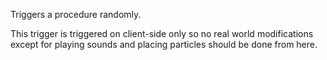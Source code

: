 Triggers a procedure randomly.

This trigger is triggered on client-side only so no real world modifications except for 
playing sounds and placing particles should be done from here.